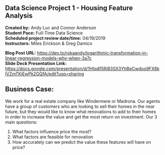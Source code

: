 ## Data Science Project 1 - Housing Feature Analysis
**Created by:** Andy Luc and Connor Anderson  
**Student Pace:** Full-Time Data Science  
**Scheduled project review date/time:** 04/19/2019  
**Instructors:** Miles Erickson & Greg Damico  
  
**Blog Post URL:** https://dev.to/rokaandy/logarithmic-transformation-in-linear-regression-models-why-when-3a7c  
**Slide Deck Presentation Link:** https://docs.google.com/presentation/d/1HIq4f5RjB3SX3YhBeCwdoo9FX8kIVZmTKjEwPk2GQfA/edit?usp=sharing

## Business Case:
We work for a real estate company like Windermere or Madrona. Our agents have a group of customers who are looking to sell their homes in the near future, but they would like to know what renovations to add to their homes in order to increase the value and get the most return on investment. Our 3 main questions:

  1. What factors influence price the most?
  2. What factors are feasible for renovation
  3. How accurately can we predict the value these features will have on price?
